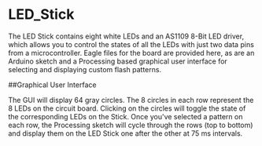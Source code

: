 LED_Stick
=========

The LED Stick contains eight white LEDs and an AS1109 8-Bit LED driver, which allows you to control the states of all the LEDs with just two data pins from a microcontroller.  Eagle files for the board are provided here, as are an Arduino sketch and a Processing based graphical user interface for selecting and displaying custom flash patterns.   

##Graphical User Interface

The GUI will display 64 gray circles.  The 8 circles in each row represent the 8 LEDs on the circuit board.  Clicking on the circles will toggle the state of the corresponding LEDs on the Stick.  Once you've selected a pattern on each row, the Processing sketch will cycle through the rows (top to bottom) and display them on the LED Stick one after the other at 75 ms intervals.

